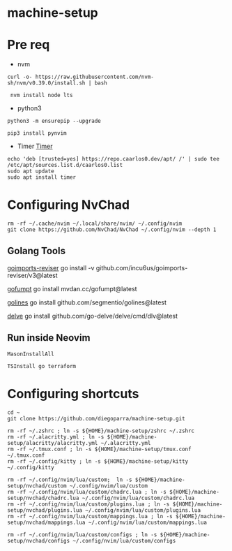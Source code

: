 # machine-setup


# Pre req

- nvm

```
curl -o- https://raw.githubusercontent.com/nvm-sh/nvm/v0.39.0/install.sh | bash

```

```
 nvm install node lts
```

- python3

```
python3 -m ensurepip --upgrade
```

```
pip3 install pynvim
```
- Timer
[Timer](https://github.com/caarlos0/timer)
```
echo 'deb [trusted=yes] https://repo.caarlos0.dev/apt/ /' | sudo tee /etc/apt/sources.list.d/caarlos0.list
sudo apt update
sudo apt install timer
```

# Configuring NvChad
```
rm -rf ~/.cache/nvim ~/.local/share/nvim/ ~/.config/nvim
git clone https://github.com/NvChad/NvChad ~/.config/nvim --depth 1
```


## Golang Tools
[goimports-reviser](https://github.com/incu6us/goimports-reviser)
go install -v github.com/incu6us/goimports-reviser/v3@latest


[gofumpt](https://github.com/mvdan/gofumpt)
go install mvdan.cc/gofumpt@latest

[golines](https://github.com/segmentio/golines)
go install github.com/segmentio/golines@latest

[delve](https://github.com/go-delve/delve)
go install github.com/go-delve/delve/cmd/dlv@latest

## Run inside Neovim

```
MasonInstallAll

TSInstall go terraform
```

# Configuring shortcuts

```
cd ~
git clone https://github.com/diegoparra/machine-setup.git
```



```
rm -rf ~/.zshrc ; ln -s ${HOME}/machine-setup/zshrc ~/.zshrc
rm -rf ~/.alacritty.yml ; ln -s ${HOME}/machine-setup/alacritty/alacritty.yml ~/.alacritty.yml
rm -rf ~/.tmux.conf ; ln -s ${HOME}/machine-setup/tmux.conf ~/.tmux.conf
rm -rf ~/.config/kitty ; ln -s ${HOME}/machine-setup/kitty ~/.config/kitty

rm -rf ~/.config/nvim/lua/custom;  ln -s ${HOME}/machine-setup/nvchad/custom ~/.config/nvim/lua/custom
rm -rf ~/.config/nvim/lua/custom/chadrc.lua ; ln -s ${HOME}/machine-setup/nvchad/chadrc.lua ~/.config/nvim/lua/custom/chadrc.lua
rm -rf ~/.config/nvim/lua/custom/plugins.lua ; ln -s ${HOME}/machine-setup/nvchad/plugins.lua ~/.config/nvim/lua/custom/plugins.lua
rm -rf ~/.config/nvim/lua/custom/mappings.lua ; ln -s ${HOME}/machine-setup/nvchad/mappings.lua ~/.config/nvim/lua/custom/mappings.lua

rm -rf ~/.config/nvim/lua/custom/configs ; ln -s ${HOME}/machine-setup/nvchad/configs ~/.config/nvim/lua/custom/configs

```
